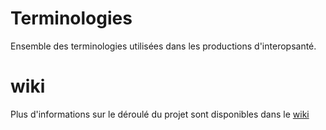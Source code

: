# Terminologies
Ensemble des terminologies utilisées dans les productions d'interopsanté.

# wiki
Plus d'informations sur le déroulé du projet sont disponibles dans le [wiki](https://github.com/Interop-Sante/terminologies/wiki)
